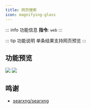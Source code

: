 ```yaml
---
title: 网页搜索
icon: magnifying-glass
---
```


::: info 功能信息
**指令**: `web`
:::

::: tip 功能说明
单条结果支持网页预览
:::

## 功能预览

![](https://img.155155155.xyz/i/2024/03/6608116db9afe.webp)
![](https://img.155155155.xyz/i/2024/03/6608124b6ec46.webp)

## 鸣谢

- [searxng/searxng](https://github.com/searxng/searxng)